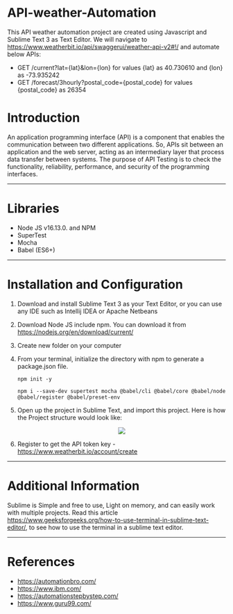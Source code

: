 # API-weather-Automation

This API weather automation project are created using Javascript and Sublime Text 3 as Text Editor. We will navigate to https://www.weatherbit.io/api/swaggerui/weather-api-v2#!/ and automate below APIs:
- GET /current?lat={lat}&amp;lon={lon} for values {lat} as 40.730610 and {lon} as -73.935242
- GET /forecast/3hourly?postal_code={postal_code} for values {postal_code} as 26354

# Introduction

An application programming interface (API) is a component that enables the communication between two different applications.
So, APIs sit between an application and the web server, acting as an intermediary layer that process data transfer between systems.
The purpose of API Testing is to check the functionality, reliability, performance, and security of the programming interfaces.

----

# Libraries
- Node JS v16.13.0. and NPM
- SuperTest
- Mocha
- Babel (ES6+)

----

# Installation and Configuration
1. Download and install Sublime Text 3 as your Text Editor, or you can use any IDE such as Intellij IDEA or Apache Netbeans
2. Download Node JS include npm. You can download it from https://nodejs.org/en/download/current/
3. Create new folder on your computer
4. From your terminal, initialize the directory with npm to generate a package.json file.

    ```npm init -y```

    ```npm i --save-dev supertest mocha @babel/cli @babel/core @babel/node @babel/register @babel/preset-env```
5. Open up the project in Sublime Text, and import this project. Here is how the Project structure would look like: <p align="center">  <img src="https://user-images.githubusercontent.com/92636608/141333094-3c227111-2127-465b-9c6d-2ce6c837eef4.png"> </p>
6. Register to get the API token key - https://www.weatherbit.io/account/create

----

# Additional Information

Sublime is Simple and free to use, Light on memory, and can easily work with multiple projects. Read this article https://www.geeksforgeeks.org/how-to-use-terminal-in-sublime-text-editor/, to see how to use the terminal in a sublime text editor.

----

# References

- https://automationbro.com/
- https://www.ibm.com/
- https://automationstepbystep.com/
- https://www.guru99.com/
